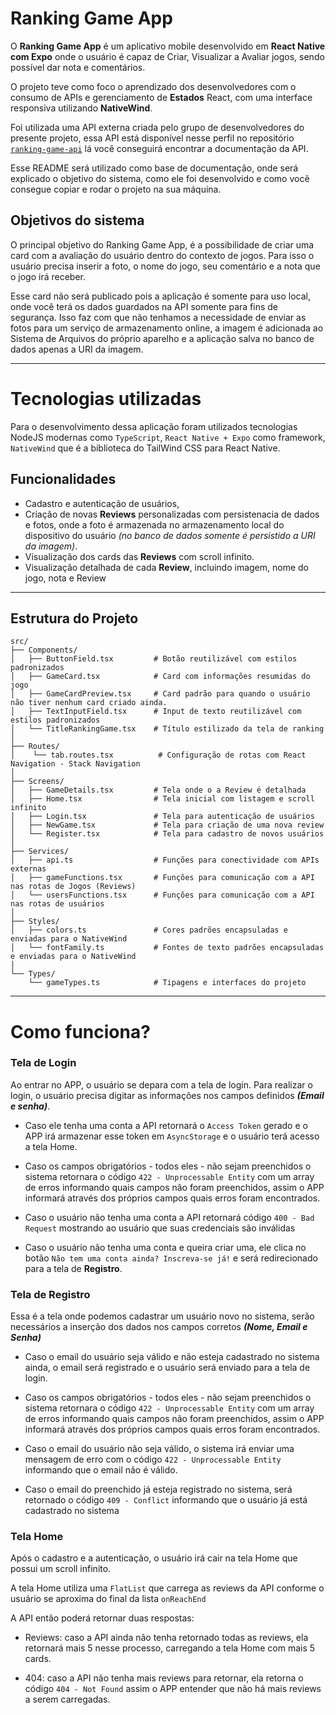 # Ranking Game App

O **Ranking Game App** é um aplicativo mobile desenvolvido em **React Native com Expo** onde o usuário é capaz de Criar, Visualizar a Avaliar jogos, sendo possível dar nota e comentários.

O projeto teve como foco o aprendizado dos desenvolvedores com o consumo de APIs e gerenciamento de **Estados** React, com uma interface responsiva utilizando **NativeWind**.

Foi utilizada uma API externa criada pelo grupo de desenvolvedores do presente projeto, essa API está disponível nesse perfil no repositório [`ranking-game-api`](https://github.com/GeovaniSV/ranking-game-api) lá você conseguirá encontrar a documentação da API.

Esse README será utilizado como base de documentação, onde será explicado o objetivo do sistema, como ele foi desenvolvido e como você consegue copiar e rodar o projeto na sua máquina.


## Objetivos do sistema
O principal objetivo do Ranking Game App, é a possibilidade de criar uma card com a avaliação do usuário dentro do contexto de jogos. Para isso o usuário precisa inserir a foto, o nome do jogo, seu comentário e a nota que o jogo irá receber.

Esse card não será publicado pois a aplicação é somente para uso local, onde você terá os dados guardados na API somente para fins de segurança. Isso faz com que não tenhamos a necessidade de enviar as fotos para um serviço de armazenamento online, a imagem é adicionada ao Sistema de Arquivos do próprio aparelho e a aplicação salva no banco de dados apenas a URI da imagem.   

---

# Tecnologias utilizadas
Para o desenvolvimento dessa aplicação foram utilizados tecnologias NodeJS modernas como `TypeScript`, `React Native + Expo` como framework, `NativeWind` que é a biblioteca do TailWind CSS para React Native.

## Funcionalidades

- Cadastro e autenticação de usuários,
- Criação de novas **Reviews** personalizadas com persistenacia de dados e fotos, onde a foto é armazenada no armazenamento local do dispositivo do usuário _(no banco de dados somente é persistido a URI da imagem)_.
- Visualização dos cards das **Reviews** com scroll infinito.
- Visualização detalhada de cada **Review**, incluindo imagem, nome do jogo, nota e Review

---

## Estrutura do Projeto

```plaintext
src/
├── Components/
│   ├── ButtonField.tsx         # Botão reutilizável com estilos padronizados
│   ├── GameCard.tsx            # Card com informações resumidas do jogo
│   ├── GameCardPreview.tsx     # Card padrão para quando o usuário não tiver nenhum card criado ainda.
│   ├── TextInputField.tsx      # Input de texto reutilizável com estilos padronizados
│   └── TitleRankingGame.tsx    # Título estilizado da tela de ranking
│
├── Routes/
│    └── tab.routes.tsx          # Configuração de rotas com React Navigation - Stack Navigation
│
├── Screens/
│   ├── GameDetails.tsx         # Tela onde o a Review é detalhada
│   ├── Home.tsx                # Tela inicial com listagem e scroll infinito
│   ├── Login.tsx               # Tela para autenticação de usuários
│   ├── NewGame.tsx             # Tela para criação de uma nova review
│   └── Register.tsx            # Tela para cadastro de novos usuários 
│
├── Services/
│   ├── api.ts                  # Funções para conectividade com APIs externas
│   ├── gameFunctions.tsx       # Funções para comunicação com a API nas rotas de Jogos (Reviews)
│   └── usersFunctions.tsx      # Funções para comunicação com a API nas rotas de usuários
│
├── Styles/
│   ├── colors.ts               # Cores padrões encapsuladas e enviadas para o NativeWind 
│   └── fontFamily.ts           # Fontes de texto padrões encapsuladas e enviadas para o NativeWind
│   
└── Types/
    └── gameTypes.ts            # Tipagens e interfaces do projeto
```

---

# Como funciona?

### Tela de Login

Ao entrar no APP, o usuário se depara com a tela de login. Para realizar o login, o usuário precisa digitar as informações nos campos definidos **_(Email e senha)_**. 

- Caso ele tenha uma conta a API retornará o `Access Token` gerado e o APP irá armazenar esse token em `AsyncStorage` e o usuário terá acesso a tela Home.

- Caso os campos obrigatórios - todos eles - não sejam preenchidos o sistema retornara o código `422 - Unprocessable Entity` com um array de erros informando quais campos não foram preenchidos, assim o APP informará através dos próprios campos quais erros foram encontrados.

- Caso o usuário não tenha uma conta a API retornará código `400 - Bad Request` mostrando ao usuário que suas credenciais são inválidas

- Caso o usuário não tenha uma conta e queira criar uma, ele clica no botão `Não tem uma conta ainda? Inscreva-se já!` e será redirecionado para a tela de **Registro**.

### Tela de Registro

Essa é a tela onde podemos cadastrar um usuário novo no sistema, serão necessários a inserção dos dados nos campos corretos **_(Nome, Email e Senha)_**

- Caso o email do usuário seja válido e não esteja cadastrado no sistema ainda, o email será registrado e o usuário será enviado para a tela de login.

- Caso os campos obrigatórios - todos eles - não sejam preenchidos o sistema retornara o código `422 - Unprocessable Entity` com um array de erros informando quais campos não foram preenchidos, assim o APP informará através dos próprios campos quais erros foram encontrados.

- Caso o email do usuário não seja válido, o sistema irá enviar uma mensagem de erro com o código `422 - Unprocessable Entity` informando que o email não é válido.

- Caso o email do preenchido já esteja registrado no sistema, será retornado o código `409 - Conflict` informando que o usuário já está cadastrado no sistema

### Tela Home

Após o cadastro e a autenticação, o usuário irá cair na tela Home que possui um scroll infinito. 

A tela Home utiliza uma `FlatList` que carrega as reviews da API conforme o usuário se aproxima do final da lista `onReachEnd`

A API então poderá retornar duas respostas: 
- Reviews: caso a API ainda não tenha retornado todas as reviews, ela retornará mais 5 nesse processo, carregando a tela Home com mais 5 cards.

- 404: caso a API não tenha mais reviews para retornar, ela retorna o código `404 - Not Found` assim o APP entender que não há mais reviews a serem carregadas.
